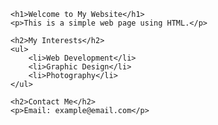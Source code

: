 <html lang="en">
<head>
    <meta charset="UTF-8">
    <meta name="viewport" content="width=device-width, initial-scale=1.0">
    <title>My First Web Page</title>
</head>
<body>

    <h1>Welcome to My Website</h1>
    <p>This is a simple web page using HTML.</p>

    <h2>My Interests</h2>
    <ul>
        <li>Web Development</li>
        <li>Graphic Design</li>
        <li>Photography</li>
    </ul>

    <h2>Contact Me</h2>
    <p>Email: example@email.com</p>

</body>
</html>
